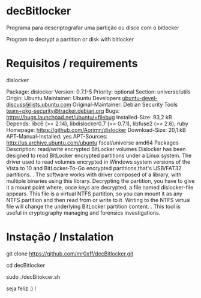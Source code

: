 # decBitlocker
Programa para descriptografar uma partição ou disco com o bitlocker

Program to decrypt a partition or disk with bitlocker

# Requisitos / requirements
dislocker

Package: dislocker
Version: 0.7.1-5
Priority: optional
Section: universe/utils
Origin: Ubuntu
Maintainer: Ubuntu Developers <ubuntu-devel-discuss@lists.ubuntu.com>
Original-Maintainer: Debian Security Tools <team+pkg-security@tracker.debian.org>
Bugs: https://bugs.launchpad.net/ubuntu/+filebug
Installed-Size: 93,2 kB
Depends: libc6 (>= 2.14), libdislocker0.7 (>= 0.7.1), libfuse2 (>= 2.6), ruby
Homepage: https://github.com/Aorimn/dislocker
Download-Size: 20,1 kB
APT-Manual-Installed: yes
APT-Sources: http://us.archive.ubuntu.com/ubuntu focal/universe amd64 Packages
Description: read/write encrypted BitLocker volumes
 Dislocker has been designed to read BitLocker encrypted partitions under
 a Linux system. The driver used to read volumes encrypted in Windows system
 versions of the Vista to 10 and BitLocker-To-Go encrypted partitions,that's
 USB/FAT32 partitions.
 .
 The software works with driver composed of a library, with multiple binaries
 using this library. Decrypting the partition, you have to give it a mount
 point where, once keys are decrypted, a file named dislocker-file appears.
 This file is a virtual NTFS partition, so you can mount it as any NTFS
 partition and then read from or write to it. Writing to the NTFS virtual
 file will change the underlying BitLocker partition content.
 .
 This tool is useful in cryptography managing and forensics investigations.



# Instação / Instalation
git clone https://github.com/mr0xff/decBitlocker.git

cd decBitlocker

sudo ./decBitokcer.sh

seja feliz :) !
